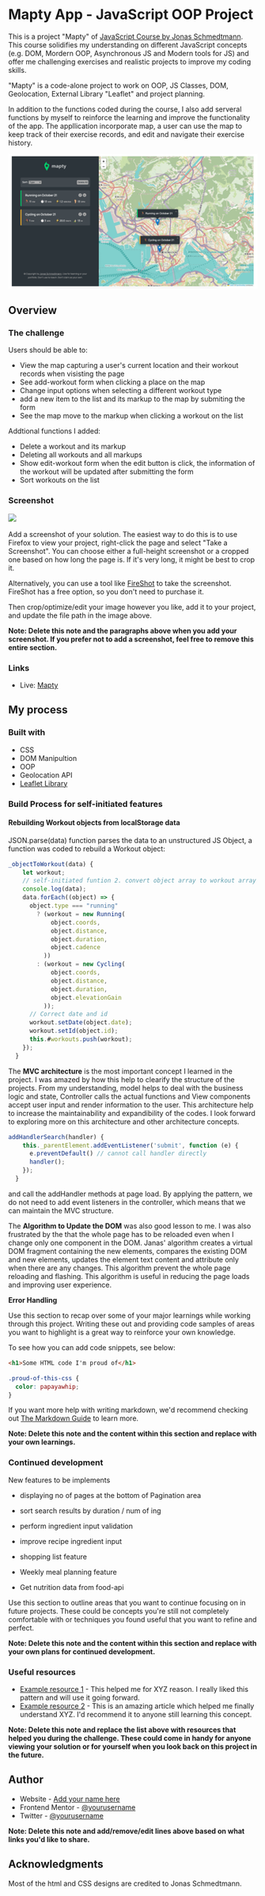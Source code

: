 # Mapty App - JavaScript OOP Project

This is a project "Mapty" of [JavaScript Course by Jonas Schmedtmann](https://www.udemy.com/course/the-complete-javascript-course/). This course solidifies my understanding on different JavaScript concepts (e.g. DOM, Mordern OOP, Asynchronous JS and Modern tools for JS) and offer me challenging exercises and realistic projects to improve my coding skills.

"Mapty" is a code-alone project to work on OOP, JS Classes, DOM, Geolocation, External Library "Leaflet" and project planning.

In addition to the functions coded during the course, I also add serveral functions by myself to reinforce the learning and improve the functionality of the app. The appllication incorporate map, a user can use the map to keep track of their exercise records, and edit and navigate their exercise history.

![image](Screenshot-mapty.png?raw=true)

## Overview

### The challenge

Users should be able to:

- View the map capturing a user's current location and their workout records when visisting the page
- See add-workout form when clicking a place on the map
- Change input options when selecting a different workout type
- add a new item to the list and its markup to the map by submiting the form
- See the map move to the markup when clicking a workout on the list

Addtional functions I added:

- Delete a workout and its markup
- Deleting all workouts and all markups
- Show edit-workout form when the edit button is click, the information of the workout will be updated after submitting the form
- Sort workouts on the list

### Screenshot

![](./screenshot.jpg)

Add a screenshot of your solution. The easiest way to do this is to use Firefox to view your project, right-click the page and select "Take a Screenshot". You can choose either a full-height screenshot or a cropped one based on how long the page is. If it's very long, it might be best to crop it.

Alternatively, you can use a tool like [FireShot](https://getfireshot.com/) to take the screenshot. FireShot has a free option, so you don't need to purchase it.

Then crop/optimize/edit your image however you like, add it to your project, and update the file path in the image above.

**Note: Delete this note and the paragraphs above when you add your screenshot. If you prefer not to add a screenshot, feel free to remove this entire section.**

### Links

- Live: [Mapty](https://mapty-isaactangky.netlify.app/)

## My process

### Built with

- CSS
- DOM Manipultion
- OOP
- Geolocation API
- [Leaflet Library](https://leafletjs.com/)

### Build Process for self-initiated features

#### Rebuilding Workout objects from localStorage data

JSON.parse(data) function parses the data to an unstructured JS Object, a function was coded to rebuild a Workout object:

```js
_objectToWorkout(data) {
    let workout;
    // self-initiated funtion 2. convert object array to workout array
    console.log(data);
    data.forEach((object) => {
      object.type === "running"
        ? (workout = new Running(
            object.coords,
            object.distance,
            object.duration,
            object.cadence
          ))
        : (workout = new Cycling(
            object.coords,
            object.distance,
            object.duration,
            object.elevationGain
          ));
      // Correct date and id
      workout.setDate(object.date);
      workout.setId(object.id);
      this.#workouts.push(workout);
    });
  }
```

The **MVC architecture** is the most important concept I learned in the project. I was amazed by how this help to clearify the structure of the projects. From my understanding, model helps to deal with the business logic and state, Controller calls the actual functions and View components accept user input and render information to the user. This architecture help to increase the maintainability and expandibility of the codes. I look forward to exploring more on this architecture and other architecture concepts.

```js
addHandlerSearch(handler) {
    this._parentElement.addEventListener('submit', function (e) {
      e.preventDefault() // cannot call handler directly
      handler();
    });
  }
```

and call the addHandler methods at page load. By applying the pattern, we do not need to add event listeners in the controller, which means that we can maintain the MVC structure.

The **Algorithm to Update the DOM** was also good lesson to me. I was also frustrated by the that the whole page has to be reloaded even when I change only one component in the DOM. Janas' algorithm creates a virtual DOM fragment containing the new elements, compares the existing DOM and new elements, updates the element text content and attribute only when there are any changes. This algorithm prevent the whole page reloading and flashing. This algorithm is useful in reducing the page loads and improving user experience.

**Error Handling**

Use this section to recap over some of your major learnings while working through this project. Writing these out and providing code samples of areas you want to highlight is a great way to reinforce your own knowledge.

To see how you can add code snippets, see below:

```html
<h1>Some HTML code I'm proud of</h1>
```

```css
.proud-of-this-css {
  color: papayawhip;
}
```

If you want more help with writing markdown, we'd recommend checking out [The Markdown Guide](https://www.markdownguide.org/) to learn more.

**Note: Delete this note and the content within this section and replace with your own learnings.**

### Continued development

New features to be implements

- displaying no of pages at the bottom of Pagination area
- sort search results by duration / num of ing
- perform ingredient input validation
- improve recipe ingredient input

- shopping list feature

- Weekly meal planning feature

- Get nutrition data from food-api

Use this section to outline areas that you want to continue focusing on in future projects. These could be concepts you're still not completely comfortable with or techniques you found useful that you want to refine and perfect.

**Note: Delete this note and the content within this section and replace with your own plans for continued development.**

### Useful resources

- [Example resource 1](https://www.example.com) - This helped me for XYZ reason. I really liked this pattern and will use it going forward.
- [Example resource 2](https://www.example.com) - This is an amazing article which helped me finally understand XYZ. I'd recommend it to anyone still learning this concept.

**Note: Delete this note and replace the list above with resources that helped you during the challenge. These could come in handy for anyone viewing your solution or for yourself when you look back on this project in the future.**

## Author

- Website - [Add your name here](https://www.your-site.com)
- Frontend Mentor - [@yourusername](https://www.frontendmentor.io/profile/yourusername)
- Twitter - [@yourusername](https://www.twitter.com/yourusername)

**Note: Delete this note and add/remove/edit lines above based on what links you'd like to share.**

## Acknowledgments

Most of the html and CSS designs are credited to Jonas Schmedtmann.
